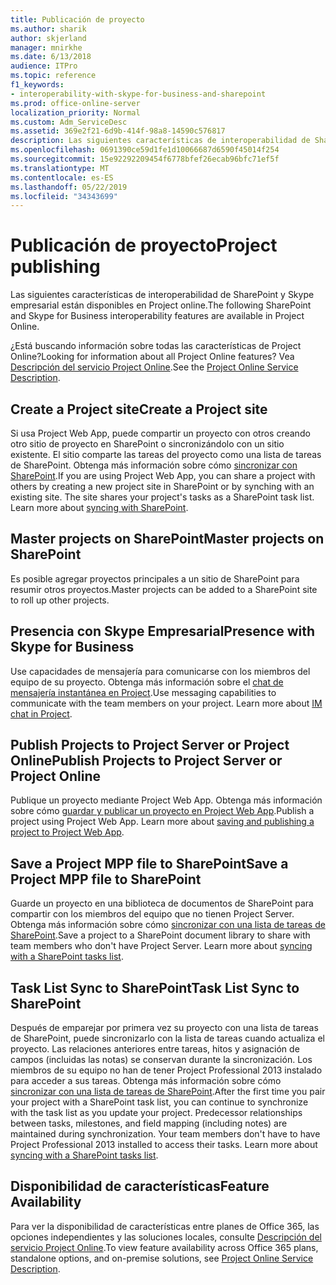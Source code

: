 ```yaml
---
title: Publicación de proyecto
ms.author: sharik
author: skjerland
manager: mnirkhe
ms.date: 6/13/2018
audience: ITPro
ms.topic: reference
f1_keywords:
- interoperability-with-skype-for-business-and-sharepoint
ms.prod: office-online-server
localization_priority: Normal
ms.custom: Adm_ServiceDesc
ms.assetid: 369e2f21-6d9b-414f-98a8-14590c576817
description: Las siguientes características de interoperabilidad de SharePoint y Skype empresarial están disponibles en Project online.
ms.openlocfilehash: 0691390ce59d1fe1d10066687d6590f45014f254
ms.sourcegitcommit: 15e92292209454f6778bfef26ecab96bfc71ef5f
ms.translationtype: MT
ms.contentlocale: es-ES
ms.lasthandoff: 05/22/2019
ms.locfileid: "34343699"
---
```

# <a name="project-publishing"></a><span data-ttu-id="e6075-103">Publicación de proyecto</span><span class="sxs-lookup"><span data-stu-id="e6075-103">Project publishing</span></span>

<span data-ttu-id="e6075-104">Las siguientes características de interoperabilidad de SharePoint y Skype empresarial están disponibles en Project online.</span><span class="sxs-lookup"><span data-stu-id="e6075-104">The following SharePoint and Skype for Business interoperability features are available in Project Online.</span></span>
  
<span data-ttu-id="e6075-105">¿Está buscando información sobre todas las características de Project Online?</span><span class="sxs-lookup"><span data-stu-id="e6075-105">Looking for information about all Project Online features?</span></span> <span data-ttu-id="e6075-106">Vea [Descripción del servicio Project Online](project-online-service-description.md).</span><span class="sxs-lookup"><span data-stu-id="e6075-106">See the [Project Online Service Description](project-online-service-description.md).</span></span>
  
## <a name="create-a-project-site"></a><span data-ttu-id="e6075-107">Create a Project site</span><span class="sxs-lookup"><span data-stu-id="e6075-107">Create a Project site</span></span>
<span data-ttu-id="e6075-108"><a name="bkmk_CreateProjectsite"> </a></span><span class="sxs-lookup"><span data-stu-id="e6075-108"></span></span>

<span data-ttu-id="e6075-p102">Si usa Project Web App, puede compartir un proyecto con otros creando otro sitio de proyecto en SharePoint o sincronizándolo con un sitio existente. El sitio comparte las tareas del proyecto como una lista de tareas de SharePoint. Obtenga más información sobre cómo [sincronizar con SharePoint](https://go.microsoft.com/fwlink/p/?LinkId=271352).</span><span class="sxs-lookup"><span data-stu-id="e6075-p102">If you are using Project Web App, you can share a project with others by creating a new project site in SharePoint or by synching with an existing site. The site shares your project's tasks as a SharePoint task list. Learn more about [syncing with SharePoint](https://go.microsoft.com/fwlink/p/?LinkId=271352).</span></span>
  
## <a name="master-projects-on-sharepoint"></a><span data-ttu-id="e6075-112">Master projects on SharePoint</span><span class="sxs-lookup"><span data-stu-id="e6075-112">Master projects on SharePoint</span></span>
<span data-ttu-id="e6075-113"><a name="bkmk_MasterprojectsonSharePoint"> </a></span><span class="sxs-lookup"><span data-stu-id="e6075-113"></span></span>

<span data-ttu-id="e6075-114">Es posible agregar proyectos principales a un sitio de SharePoint para resumir otros proyectos.</span><span class="sxs-lookup"><span data-stu-id="e6075-114">Master projects can be added to a SharePoint site to roll up other projects.</span></span> 
  
## <a name="presence-with-skype-for-business"></a><span data-ttu-id="e6075-115">Presencia con Skype Empresarial</span><span class="sxs-lookup"><span data-stu-id="e6075-115">Presence with Skype for Business</span></span>
<span data-ttu-id="e6075-116"><a name="bkmk_PresencewithLync"> </a></span><span class="sxs-lookup"><span data-stu-id="e6075-116"></span></span>

<span data-ttu-id="e6075-p103">Use capacidades de mensajería para comunicarse con los miembros del equipo de su proyecto. Obtenga más información sobre el [chat de mensajería instantánea en Project](https://go.microsoft.com/fwlink/p/?LinkId=271351).</span><span class="sxs-lookup"><span data-stu-id="e6075-p103">Use messaging capabilities to communicate with the team members on your project. Learn more about [IM chat in Project](https://go.microsoft.com/fwlink/p/?LinkId=271351).</span></span>
  
## <a name="publish-projects-to-project-server-or-project-online"></a><span data-ttu-id="e6075-119">Publish Projects to Project Server or Project Online</span><span class="sxs-lookup"><span data-stu-id="e6075-119">Publish Projects to Project Server or Project Online</span></span>
<span data-ttu-id="e6075-120"><a name="bkmk_PublishProjectstoServerOnline"> </a></span><span class="sxs-lookup"><span data-stu-id="e6075-120"></span></span>

<span data-ttu-id="e6075-p104">Publique un proyecto mediante Project Web App. Obtenga más información sobre cómo [guardar y publicar un proyecto en Project Web App](https://go.microsoft.com/fwlink/p/?LinkId=271354).</span><span class="sxs-lookup"><span data-stu-id="e6075-p104">Publish a project using Project Web App. Learn more about [saving and publishing a project to Project Web App](https://go.microsoft.com/fwlink/p/?LinkId=271354).</span></span>
  
## <a name="save-a-project-mpp-file-to-sharepoint"></a><span data-ttu-id="e6075-123">Save a Project MPP file to SharePoint</span><span class="sxs-lookup"><span data-stu-id="e6075-123">Save a Project MPP file to SharePoint</span></span>
<span data-ttu-id="e6075-124"><a name="bkmk_SavefiletoSharePoint"> </a></span><span class="sxs-lookup"><span data-stu-id="e6075-124"></span></span>

<span data-ttu-id="e6075-p105">Guarde un proyecto en una biblioteca de documentos de SharePoint para compartir con los miembros del equipo que no tienen Project Server. Obtenga más información sobre cómo [sincronizar con una lista de tareas de SharePoint](https://go.microsoft.com/fwlink/p/?LinkId=271353).</span><span class="sxs-lookup"><span data-stu-id="e6075-p105">Save a project to a SharePoint document library to share with team members who don't have Project Server. Learn more about [syncing with a SharePoint tasks list](https://go.microsoft.com/fwlink/p/?LinkId=271353).</span></span>
  
## <a name="task-list-sync-to-sharepoint"></a><span data-ttu-id="e6075-127">Task List Sync to SharePoint</span><span class="sxs-lookup"><span data-stu-id="e6075-127">Task List Sync to SharePoint</span></span>
<span data-ttu-id="e6075-128"><a name="bkmk_TaskListSynctoSharePoint"> </a></span><span class="sxs-lookup"><span data-stu-id="e6075-128"></span></span>

<span data-ttu-id="e6075-p106">Después de emparejar por primera vez su proyecto con una lista de tareas de SharePoint, puede sincronizarlo con la lista de tareas cuando actualiza el proyecto. Las relaciones anteriores entre tareas, hitos y asignación de campos (incluidas las notas) se conservan durante la sincronización. Los miembros de su equipo no han de tener Project Professional 2013 instalado para acceder a sus tareas. Obtenga más información sobre cómo [sincronizar con una lista de tareas de SharePoint](https://go.microsoft.com/fwlink/p/?LinkId=271353).</span><span class="sxs-lookup"><span data-stu-id="e6075-p106">After the first time you pair your project with a SharePoint task list, you can continue to synchronize with the task list as you update your project. Predecessor relationships between tasks, milestones, and field mapping (including notes) are maintained during synchronization. Your team members don't have to have Project Professional 2013 installed to access their tasks. Learn more about [syncing with a SharePoint tasks list](https://go.microsoft.com/fwlink/p/?LinkId=271353).</span></span>
  
## <a name="feature-availability"></a><span data-ttu-id="e6075-133">Disponibilidad de características</span><span class="sxs-lookup"><span data-stu-id="e6075-133">Feature Availability</span></span>
<span data-ttu-id="e6075-134"><a name="bkmk_TaskListSynctoSharePoint"> </a></span><span class="sxs-lookup"><span data-stu-id="e6075-134"></span></span>

<span data-ttu-id="e6075-135">Para ver la disponibilidad de características entre planes de Office 365, las opciones independientes y las soluciones locales, consulte [Descripción del servicio Project Online](project-online-service-description.md).</span><span class="sxs-lookup"><span data-stu-id="e6075-135">To view feature availability across Office 365 plans, standalone options, and on-premise solutions, see [Project Online Service Description](project-online-service-description.md).</span></span>
  

